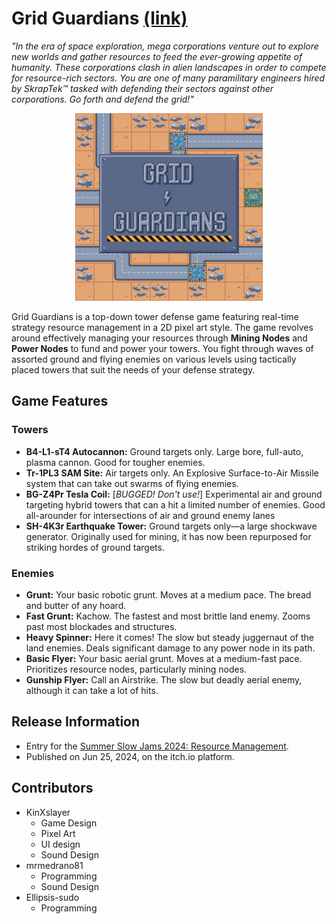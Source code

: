 # Grid Guardians [(link)](https://spiralforgestudio.itch.io/grid-guardians)
*"In the era of space exploration, mega corporations venture out to explore new worlds and gather resources to feed the ever-growing appetite of humanity. These corporations clash in alien landscapes in order to compete for resource-rich sectors. You are one of many paramilitary engineers hired by SkrapTek™ tasked with defending their sectors against other corporations. Go forth and defend the grid!"*

<div align="center">
  <img src="GDTD_Icon.png" alt="Grid Guardians Title Screen" width="300" height="300">
</div>

Grid Guardians is a top-down tower defense game featuring real-time strategy resource management in a 2D pixel art style. The game revolves around effectively managing your resources through **Mining Nodes** and **Power Nodes** to fund and power your towers. You fight through waves of assorted ground and flying enemies on various levels using tactically placed towers that suit the needs of your defense strategy. 

## Game Features
### Towers
- **B4-L1-sT4 Autocannon:** Ground targets only. Large bore, full-auto, plasma cannon. Good for tougher enemies.
- **Tr-1PL3 SAM Site:** Air targets only. An Explosive Surface-to-Air Missile system that can take out swarms of flying enemies.
- **BG-Z4Pr Tesla Coil:** [*BUGGED! Don't use!*] Experimental air and ground targeting hybrid towers that can a hit a limited number of enemies. Good all-arounder for intersections of air and ground enemy lanes
- **SH-4K3r Earthquake Tower:** Ground targets only—a large shockwave generator. Originally used for mining, it has now been repurposed for striking hordes of ground targets.
### Enemies
- **Grunt:** Your basic robotic grunt. Moves at a medium pace. The bread and butter of any hoard.
- **Fast Grunt:** Kachow. The fastest and most brittle land enemy. Zooms past most blockades and structures.
- **Heavy Spinner:** Here it comes! The slow but steady juggernaut of the land enemies. Deals significant damage to any power node in its path.
- **Basic Flyer:** Your basic aerial grunt. Moves at a medium-fast pace. Prioritizes resource nodes, particularly mining nodes. 
- **Gunship Flyer:** Call an Airstrike. The slow but deadly aerial enemy, although it can take a lot of hits. 

## Release Information
- Entry for the [Summer Slow Jams 2024: Resource Management](https://itch.io/jam/ssjresourcemanagement).
- Published on Jun 25, 2024, on the itch.io platform.

## Contributors
- KinXslayer
  - Game Design
  - Pixel Art
  - UI design
  - Sound Design
- mrmedrano81
  - Programming
  - Sound Design
- Ellipsis-sudo
  - Programming
